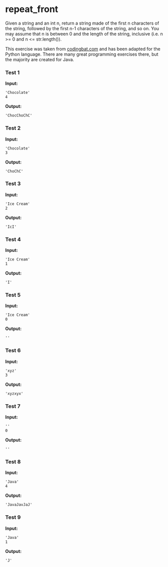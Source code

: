 # repeat_front




Given a string and an int n, return a string made of the first n characters of the string, followed by the first n-1 characters of the string, and so on. You may assume that n is between 0 and the length of the string, inclusive (i.e. n &gt;= 0 and n &lt;= str.length()).

This exercise was taken from [codingbat.com](https://codingbat.com/prob/p128796) and has been adapted for the Python language. There are many great programming exercises there, but the majority are created for Java.






### Test 1
**Input:**
```
'Chocolate'
4
```
**Output:**
```
'ChocChoChC'
```
### Test 2
**Input:**
```
'Chocolate'
3
```
**Output:**
```
'ChoChC'
```
### Test 3
**Input:**
```
'Ice Cream'
2
```
**Output:**
```
'IcI'
```
### Test 4
**Input:**
```
'Ice Cream'
1
```
**Output:**
```
'I'
```
### Test 5
**Input:**
```
'Ice Cream'
0
```
**Output:**
```
''
```
### Test 6
**Input:**
```
'xyz'
3
```
**Output:**
```
'xyzxyx'
```
### Test 7
**Input:**
```
''
0
```
**Output:**
```
''
```
### Test 8
**Input:**
```
'Java'
4
```
**Output:**
```
'JavaJavJaJ'
```
### Test 9
**Input:**
```
'Java'
1
```
**Output:**
```
'J'
```

